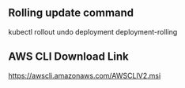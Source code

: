 ## Rolling update command

kubectl rollout undo deployment deployment-rolling

## AWS CLI Download Link

https://awscli.amazonaws.com/AWSCLIV2.msi


